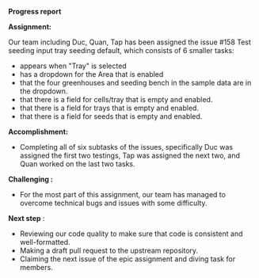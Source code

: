 **Progress report**

**Assignment:**

Our team including Duc, Quan, Tap has been assigned the issue #158 Test seeding input tray seeding default, which consists of 6 smaller tasks:

-  appears when "Tray" is selected
-  has a dropdown for the Area that is enabled
-  that the four greenhouses and seeding bench in the sample data are in the dropdown.
-  that there is a field for cells/tray that is empty and enabled.
-  that there is a field for trays that is empty and enabled.
-  that there is a field for seeds that is empty and enabled.

**Accomplishment:**

- Completing all of six subtasks of the issues, specifically Duc was assigned the first two testings, Tap was assigned the next two, and Quan worked on the last two tasks.

**Challenging :**

- For the most part of this assignment, our team has managed to overcome technical bugs and issues with some difficulty.

**Next step** :

- Reviewing our code quality to make sure that code is consistent and well-formatted.
- Making a draft pull request to the upstream repository.
- Claiming the next issue of the epic assignment and diving task for members.
